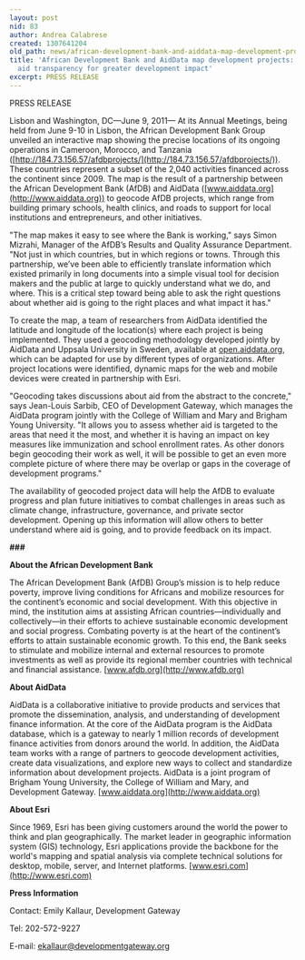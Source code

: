 ```yaml
---
layout: post
nid: 83
author: Andrea Calabrese
created: 1307641204
old_path: news/african-development-bank-and-aiddata-map-development-projects-increasing-aid-transparency-great
title: 'African Development Bank and AidData map development projects: Increasing
  aid transparency for greater development impact'
excerpt: PRESS RELEASE
---
```


PRESS RELEASE

Lisbon and Washington, DC—June 9, 2011— At its Annual Meetings, being held from June 9-10 in Lisbon, the African Development Bank Group unveiled an interactive map showing the precise locations of its ongoing operations in Cameroon, Morocco, and Tanzania ([http://184.73.156.57/afdbprojects/](http://184.73.156.57/afdbprojects/)). These countries represent a subset of the 2,040 activities financed across the continent since 2009. The map is the result of a partnership between the African Development Bank (AfDB) and AidData ([www.aiddata.org](http://www.aiddata.org)) to geocode AfDB projects, which range from building primary schools, health clinics, and roads to support for local institutions and entrepreneurs, and other initiatives.

"The map makes it easy to see where the Bank is working," says Simon Mizrahi, Manager of the AfDB’s Results and Quality Assurance Department. "Not just in which countries, but in which regions or towns. Through this partnership, we’ve been able to efficiently translate information which existed primarily in long documents into a simple visual tool for decision makers and the public at large to quickly understand what we do, and where. This is a critical step toward being able to ask the right questions about whether aid is going to the right places and what impact it has."

To create the map, a team of researchers from AidData identified the latitude and longitude of the location(s) where each project is being implemented. They used a geocoding methodology developed jointly by AidData and Uppsala University in Sweden, available at [open.aiddata.org](http://open.aiddata.org), which can be adapted for use by different types of organizations. After project locations were identified, dynamic maps for the web and mobile devices were created in partnership with Esri.

"Geocoding takes discussions about aid from the abstract to the concrete," says Jean-Louis Sarbib, CEO of Development Gateway, which manages the AidData program jointly with the College of William and Mary and Brigham Young University. "It allows you to assess whether aid is targeted to the areas that need it the most, and whether it is having an impact on key measures like immunization and school enrollment rates. As other donors begin geocoding their work as well, it will be possible to get an even more complete picture of where there may be overlap or gaps in the coverage of development programs."

The availability of geocoded project data will help the AfDB to evaluate progress and plan future initiatives to combat challenges in areas such as climate change, infrastructure, governance, and private sector development. Opening up this information will allow others to better understand where aid is going, and to provide feedback on its impact.

**\###**

**About the African Development Bank**

The African Development Bank (AfDB) Group’s mission is to help reduce poverty, improve living conditions for Africans and mobilize resources for the continent’s economic and social development. With this objective in mind, the institution aims at assisting African countries—individually and collectively—in their efforts to achieve sustainable economic development and social progress. Combating poverty is at the heart of the continent’s efforts to attain sustainable economic growth. To this end, the Bank seeks to stimulate and mobilize internal and external resources to promote investments as well as provide its regional member countries with technical and financial assistance. [www.afdb.org](http://www.afdb.org)

**About AidData**

AidData is a collaborative initiative to provide products and services that promote the dissemination, analysis, and understanding of development finance information. At the core of the AidData program is the AidData database, which is a gateway to nearly 1 million records of development finance activities from donors around the world. In addition, the AidData team works with a range of partners to geocode development activities, create data visualizations, and explore new ways to collect and standardize information about development projects. AidData is a joint program of Brigham Young University, the College of William and Mary, and Development Gateway. [www.aiddata.org](http://www.aiddata.org)

**About Esri**

Since 1969, Esri has been giving customers around the world the power to think and plan geographically. The market leader in geographic information system (GIS) technology, Esri applications provide the backbone for the world's mapping and spatial analysis via complete technical solutions for desktop, mobile, server, and Internet platforms. [www.esri.com](http://www.esri.com)

**Press Information**

Contact: Emily Kallaur, Development Gateway

Tel: 202-572-9227

E-mail: [ekallaur@developmentgateway.org](mailto:ekallaur@developmentgateway.org)
